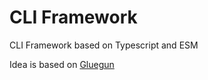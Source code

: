 # CLI Framework

CLI Framework based on Typescript and ESM

Idea is based on [Gluegun](https://github.com/infinitered/gluegun)
